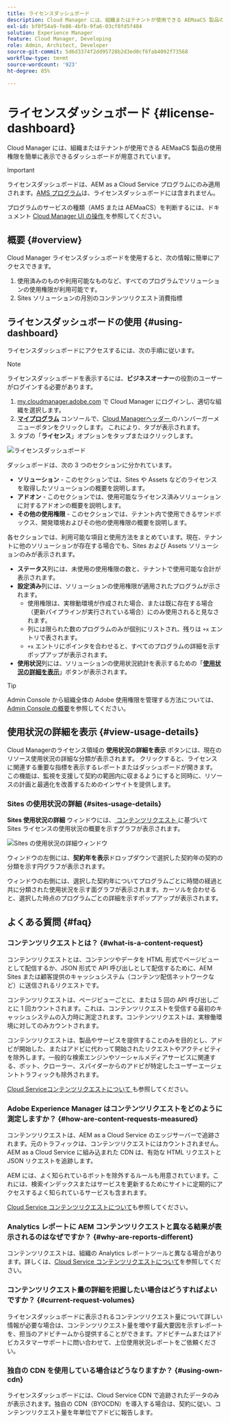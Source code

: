 ```yaml
---
title: ライセンスダッシュボード
description: Cloud Manager には、組織またはテナントが使用できる AEMaaCS 製品の使用権限を簡単に表示できるダッシュボードが用意されています。
exl-id: bf0f54a9-fe86-4bfb-9fa6-03cf0fd5f404
solution: Experience Manager
feature: Cloud Manager, Developing
role: Admin, Architect, Developer
source-git-commit: 5d6d3374f2dd95728b2d3ed0cf6fab4092f73568
workflow-type: tm+mt
source-wordcount: '923'
ht-degree: 85%

---
```



# ライセンスダッシュボード {#license-dashboard}

Cloud Manager には、組織またはテナントが使用できる AEMaaCS 製品の使用権限を簡単に表示できるダッシュボードが用意されています。

>[!IMPORTANT]
>
>ライセンスダッシュボードは、AEM as a Cloud Service プログラムにのみ適用されます。[AMS プログラム](https://experienceleague.adobe.com/ja/docs/experience-manager-cloud-manager/content/introduction)は、ライセンスダッシュボードには含まれません。
>
>プログラムのサービスの種類（AMS または AEMaaCS）を判断するには、ドキュメント [Cloud Manager UI の操作 ](/help/implementing/cloud-manager/navigation.md#program-cards) を参照してください。

## 概要 {#overview}

Cloud Manager ライセンスダッシュボードを使用すると、次の情報に簡単にアクセスできます。

1. 使用済みのものや利用可能なものなど、すべてのプログラムでソリューションの使用権限が利用可能です。
1. Sites ソリューションの月別のコンテンツリクエスト消費指標

## ライセンスダッシュボードの使用 {#using-dashboard}

ライセンスダッシュボードにアクセスするには、次の手順に従います。

>[!NOTE]
>
>ライセンスダッシュボードを表示するには、**ビジネスオーナー**&#x200B;の役割のユーザーがログインする必要があります。

1. [my.cloudmanager.adobe.com](https://my.cloudmanager.adobe.com/) で Cloud Manager にログインし、適切な組織を選択します。
1. **[マイプログラム](/help/implementing/cloud-manager/navigation.md#my-programs)** コンソールで、[Cloud Managerヘッダー ](/help/implementing/cloud-manager/navigation.md#cloud-manager-header) のハンバーガーメニューボタンをクリックします。 これにより、タブが表示されます。
1. タブの「**ライセンス**」オプションをタップまたはクリックします。

![ライセンスダッシュボード](assets/license-dashboard.png)

ダッシュボードは、次の 3 つのセクションに分かれています。

* **ソリューション** - このセクションでは、Sites や Assets などのライセンスを取得したソリューションの概要を説明します。
* **アドオン** - このセクションでは、使用可能なライセンス済みソリューションに対するアドオンの概要を説明します。
* **その他の使用権限** - このセクションでは、テナント内で使用できるサンドボックス、開発環境およびその他の使用権限の概要を説明します。

各セクションでは、利用可能な項目と使用方法をまとめています。現在、テナントに他のソリューションが存在する場合でも、Sites および Assets ソリューションのみが表示されます。

* **ステータス**&#x200B;列には、未使用の使用権限の数と、テナントで使用可能な合計が表示されます。
* **設定済み**&#x200B;列には、ソリューションの使用権限が適用されたプログラムが示されます。
   * 使用権限は、実稼動環境が作成された場合、または既に存在する場合（更新パイプラインが実行されている場合）にのみ使用されると見なされます。
   * 列には限られた数のプログラムのみが個別にリストされ、残りは `+x` エントリで表されます。
   * `+x` エントリにポインタを合わせると、すべてのプログラムの詳細を示すポップアップが表示されます。
* **使用状況**&#x200B;列には、ソリューションの使用状況統計を表示するための「**[使用状況の詳細を表示](#view-usage-details)**」ボタンが表示されます。

>[!TIP]
>
>Admin Console から組織全体の Adobe 使用権限を管理する方法については、[Admin Console の概要](https://helpx.adobe.com/jp/enterprise/using/admin-console.html)を参照してください。

## 使用状況の詳細を表示 {#view-usage-details}

<!--
The **View usage details** button gives access to the chosen solution's **Usage Details** window. This window gives a detailed breakdown including charts to show your solution's usage. How that usage is measured depends on the chosen solution. -->

Cloud Managerのライセンス領域の **使用状況の詳細を表示** ボタンには、現在のリソース使用状況の詳細な分類が表示されます。 クリックすると、ライセンスに関連する重要な指標を表示するレポートまたはダッシュボードが開きます。 <!-- ADD THIS SENTENCE IF ASSETS USAGE DETAILS GETS REINSTATED ", such as the number of users, storage consumption, or bandwidth usage, depending on the type of services you're using." --> この機能は、監視を支援して契約の範囲内に収まるようにすると同時に、リソースの計画と最適化を改善するためのインサイトを提供します。

### Sites の使用状況の詳細 {#sites-usage-details}

**Sites 使用状況の詳細** ウィンドウには、[ コンテンツリクエスト ](#what-is-a-content-request) に基づいて Sites ライセンスの使用状況の概要を示すグラフが表示されます。

![Sites の使用状況の詳細ウィンドウ](assets/sites-usage-details.png)

ウィンドウの左側には、**契約年を表示**&#x200B;ドロップダウンで選択した契約年の契約の分類を示す円グラフが表示されます。

ウィンドウの右側には、選択した契約年についてプログラムごとに時間の経過と共に分類された使用状況を示す面グラフが表示されます。カーソルを合わせると、選択した時点のプログラムごとの詳細を示すポップアップが表示されます。

<!-- REMOVED AS PER CQDOC-21983
### Assets usage details {#assets-usage-details}

The **Assets usage details** window, presents graphs giving an overview of the usage of your Assets licenses based on [storage](#storage) and [standard users](#standard-users). Select the appropriate tab to toggle between the views.

For both storage and standard users views, you can use the **Environment Type** dropdown to toggle the view between production, stage, and development environments.

#### Storage {#storage}

![Assets usage details window for storage](assets/assets-usage-details-storage.png)

The left side of the window presents a pie chart showing the contract breakdown for the contract year selected in the **View contract year** dropdown.

The right side of the window presents an area chart showing the usage broken down by program over time for the selected contract year. A hover reveals a popup with details per program for the selected point in time.

#### Standard Users {#standard-users}

![Assets usage details window for standard-users](assets/assets-usage-details-standard-users.png)

The left side of the window presents a pie chart showing the contract breakdown for the contract year selected in the **View contract year** dropdown.

The right side of the window presents an area chart showing the usage broken down by program over time for the selected contract year. A hover reveals a popup with details per program for the selected point in time. -->

## よくある質問 {#faq}

### コンテンツリクエストとは？ {#what-is-a-content-request}

コンテンツリクエストとは、コンテンツやデータを HTML 形式でページビューとして配信するか、JSON 形式で API 呼び出しとして配信するために、AEM Sites または顧客提供のキャッシュシステム（コンテンツ配信ネットワークなど）に送信されるリクエストです。

コンテンツリクエストは、ページビューごとに、または 5 回の API 呼び出しごとに 1 回カウントされます。これは、コンテンツリクエストを受信する最初のキャッシュシステムの入力時に測定されます。コンテンツリクエストは、実稼働環境に対してのみカウントされます。

コンテンツリクエストは、製品やサービスを提供することのみを目的とし、アドビが開始した、またはアドビに代わって開始されたリクエストやアクティビティを除外します。一般的な検索エンジンやソーシャルメディアサービスに関連する、ボット、クローラー、スパイダーからのアドビが特定したユーザーエージェントトラフィックも除外されます。

[Cloud Serviceコンテンツリクエストについて ](/help/implementing/cloud-manager/content-requests.md) も参照してください。

### Adobe Experience Manager はコンテンツリクエストをどのように測定しますか？ {#how-are-content-requests-measured}

コンテンツリクエストは、AEM as a Cloud Service のエッジサーバーで追跡されます。元のトラフィックは、コンテンツリクエストにはカウントされません。AEM as a Cloud Service に組み込まれた CDN は、有効な HTML リクエストと JSON リクエストを追跡します。

AEM には、よく知られているボットを除外するルールも用意されています。これには、検索インデックスまたはサービスを更新するためにサイトに定期的にアクセスするよく知られているサービスも含まれます。

[Cloud Service コンテンツリクエストについて](/help/implementing/cloud-manager/content-requests.md)も参照してください。

### Analytics レポートに AEM コンテンツリクエストと異なる結果が表示されるのはなぜですか？ {#why-are-reports-different}

コンテンツリクエストは、組織の Analytics レポートツールと異なる場合があります。詳しくは、[Cloud Service コンテンツリクエストについて](/help/implementing/cloud-manager/content-requests.md)を参照してください。

### コンテンツリクエスト量の詳細を把握したい場合はどうすればよいですか？ {#current-request-volumes}

ライセンスダッシュボードに表示されるコンテンツリクエスト量について詳しい情報が必要な場合は、コンテンツリクエスト量を増やす最大要因を示すレポートを、担当のアドビチームから提供することができます。アドビチームまたはアドビカスタマーサポートに問い合わせて、上位使用状況レポートをご依頼ください。

### 独自の CDN を使用している場合はどうなりますか？ {#using-own-cdn}

ライセンスダッシュボードには、Cloud Service CDN で追跡されたデータのみが表示されます。独自の CDN（BYOCDN）を導入する場合は、契約に従い、コンテンツリクエスト量を年単位でアドビに報告します。
